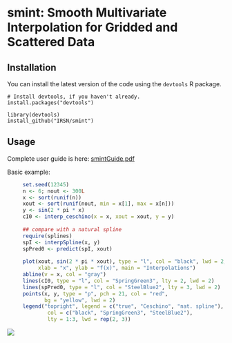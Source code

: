# smint: Smooth Multivariate Interpolation for Gridded and Scattered Data

Installation
------------

You can install the latest version of the code using the `devtools` R package.

```
# Install devtools, if you haven't already.
install.packages("devtools")

library(devtools)
install_github("IRSN/smint")
```

Usage 
-----------
Complete user guide is here: [smintGuide.pdf](https://github.com/IRSN/smint/blob/ec795cf4457437972285bd435d546f62427cbeff/inst/doc/smintGuide.pdf)

Basic example:
```r
     set.seed(12345)
     n <- 6; nout <- 300L
     x <- sort(runif(n))
     xout <- sort(runif(nout, min = x[1], max = x[n]))
     y <- sin(2 * pi * x)
     cI0 <- interp_ceschino(x = x, xout = xout, y = y)
     
     ## compare with a natural spline
     require(splines)
     spI <- interpSpline(x, y)
     spPred0 <- predict(spI, xout)
     
     plot(xout, sin(2 * pi * xout), type = "l", col = "black", lwd = 2,
          xlab = "x", ylab = "f(x)", main = "Interpolations")
     abline(v = x, col = "gray")
     lines(cI0, type = "l", col = "SpringGreen3", lty = 2, lwd = 2)
     lines(spPred0, type = "l", col = "SteelBlue2", lty = 3, lwd = 2)
     points(x, y, type = "p", pch = 21, col = "red",
            bg = "yellow", lwd = 2)
     legend("topright", legend = c("true", "Ceschino", "nat. spline"),
             col = c("black", "SpringGreen3", "SteelBlue2"),
             lty = 1:3, lwd = rep(2, 3))
```
![](Rplot.png)
